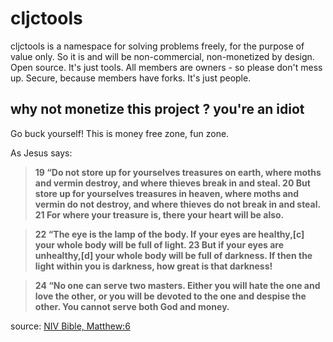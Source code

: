 # cljctools

cljctools is a namespace for solving problems freely, for the purpose of value only.
So it is and will be non-commercial, non-monetized by design.
Open source.
It's just tools. 
All members are owners - so please don't mess up.
Secure, because members have forks. It's just people.

## why not monetize this project ? you're an idiot

Go buck yourself! This is money free zone, fun zone.

As Jesus says:

> <b>19 “Do not store up for yourselves treasures on earth, where moths and vermin destroy, and where thieves break in and steal. 20 But store up for yourselves treasures in heaven, where moths and vermin do not destroy, and where thieves do not break in and steal. 21 For where your treasure is, there your heart will be also.</b>

> <b>22 “The eye is the lamp of the body. If your eyes are healthy,[c] your whole body will be full of light. 23 But if your eyes are unhealthy,[d] your whole body will be full of darkness. If then the light within you is darkness, how great is that darkness!</b>

> <b>24 “No one can serve two masters. Either you will hate the one and love the other, or you will be devoted to the one and despise the other. You cannot serve both God and money.</b>

source: [NIV Bible, Matthew:6](https://www.biblica.com/bible/niv/matthew/6/)
